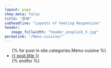 ```yaml
---
layout: page
show_meta: false
title: "菜单"
subheadline: "Layouts of Feeling Responsive"
header:
   image_fullwidth: "header_unsplash_5.jpg"
permalink: "/Menu-cuisine/"
---
```

<ul>
    {% for post in site.categories.Menu-cuisine %}
    <li><a href="{{ site.url }}{{ post.url }}">{{ post.title }}</a></li>
    {% endfor %}
</ul>
